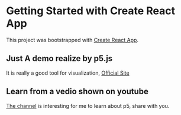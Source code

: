# Getting Started with Create React App

This project was bootstrapped with [Create React App](https://github.com/facebook/create-react-app).

## Just A demo realize by p5.js

It is really a good tool for visualization, [Official Site](https://p5js.org/)

## Learn from a vedio shown on youtube

[The channel](https://www.youtube.com/watch?v=uk96O7N1Yo0) is interesting for me to learn about p5, share with you.


